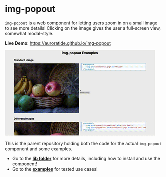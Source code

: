 # img-popout

`img-popout` is a web component for letting users zoom in on a small image to see more details! Clicking on the image gives the user a full-screen view, somewhat modal-style.

**Live Demo**: https://auroratide.github.io/img-popout

![Demo](lib/demo.gif)

This is the parent repository holding both the code for the actual `img-popout` component and some examples.

* Go to the **[lib folder](lib)** for more details, including how to install and use the component!
* Go to the **[examples](examples)** for tested use cases!
